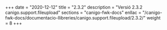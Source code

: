 +++
date        = "2020-12-12"
title       = "2.3.2"
description = "Versió 2.3.2 canigo.support.fileupload"
sections    = "canigo-fwk-docs"
enllac		= "/canigo-fwk-docs/documentacio-llibreries/canigo.support.fileupload/2.3.2/"
weight		= 8
+++
